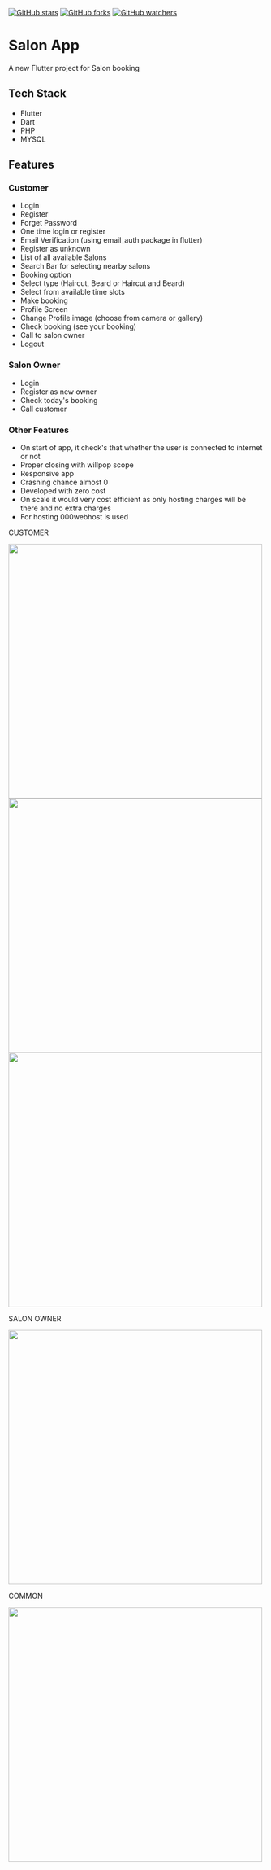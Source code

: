 
[![GitHub stars](https://img.shields.io/github/stars/AryamanGurjar/Salon-App.svg?color=ff69b4)](https://github.com/AryamanGurjar/Salon-App/stargazers)
[![GitHub forks](https://img.shields.io/github/forks/AryamanGurjar/Salon-App.svg?color=008b8b)](https://github.com/AryamanGurjar/Salon-App/network)
[![GitHub watchers](https://img.shields.io/github/watchers/AryamanGurjar/Salon-App.svg?color=00bfff)](https://github.com/AryamanGurjar/Salon-App/watchers)
# Salon App

A new Flutter project for Salon booking

## Tech Stack
 - Flutter
 - Dart
 - PHP
 - MYSQL
 

## Features
 
 ### Customer
   - Login
   - Register
   - Forget Password
   - One time login or register
   - Email Verification (using email_auth package in flutter)
   - Register as unknown
   - List of all available Salons
   - Search Bar for selecting nearby salons
   - Booking option
   - Select type (Haircut, Beard or Haircut and Beard)
   - Select from available time slots
   - Make booking
   - Profile Screen
   - Change Profile image (choose from camera or gallery)
   - Check booking (see your booking)
   - Call to salon owner
   - Logout
   
### Salon Owner
   - Login 
   - Register as new owner
   - Check today's booking
   - Call customer
   
### Other Features
   - On start of app, it check's that whether the user is connected to internet or not
   - Proper closing with willpop scope
   - Responsive app
   - Crashing chance almost 0
   - Developed with zero cost 
   - On scale it would very cost efficient as only hosting charges will be there and no extra charges
   - For hosting 000webhost is used

CUSTOMER

<p float="left">

<img src ='https://user-images.githubusercontent.com/82881082/173628290-de1a6d2d-91b3-4300-a2da-c91324627ec6.gif' height="500">
<img src ='https://user-images.githubusercontent.com/82881082/173625962-1a646f17-d6df-4207-865d-4c1dbbbd207c.gif' height="500">
<img src ='https://user-images.githubusercontent.com/82881082/173626705-3fed0a07-d4c5-4cf6-858f-9154724d540e.gif' height="500">
</p>

SALON OWNER

<img src ='https://user-images.githubusercontent.com/82881082/173629276-ef72c8b5-521b-445b-8329-7b0380f967c6.gif' height="500">

COMMON

<img src ='https://user-images.githubusercontent.com/82881082/173580725-b86e24b6-f9d2-4394-b279-acda12e7ecca.gif' height="500">


